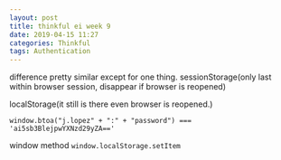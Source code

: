 ```yaml
---
layout: post
title: thinkful ei week 9
date: 2019-04-15 11:27
categories: Thinkful
tags: Authentication
---
```


difference
pretty similar except for one thing.
sessionStorage(only last within browser session, disappear if browser is reopened)

localStorage(it still is there even browser is reopened.)


`window.btoa("j.lopez" + ":" + "password") === 'ai5sb3BlejpwYXNzd29yZA=='`


window method 
`window.localStorage.setItem`
